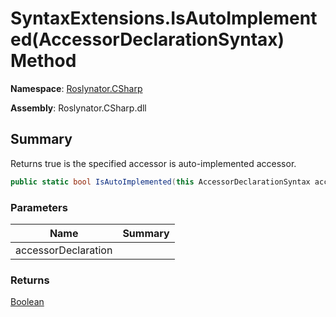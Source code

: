 # SyntaxExtensions\.IsAutoImplemented\(AccessorDeclarationSyntax\) Method

**Namespace**: [Roslynator.CSharp](../../README.md)

**Assembly**: Roslynator\.CSharp\.dll

## Summary

Returns true is the specified accessor is auto\-implemented accessor\.

```csharp
public static bool IsAutoImplemented(this AccessorDeclarationSyntax accessorDeclaration)
```

### Parameters

| Name | Summary |
| ---- | ------- |
| accessorDeclaration | |

### Returns

[Boolean](https://docs.microsoft.com/en-us/dotnet/api/system.boolean)

